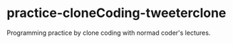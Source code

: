 # practice-cloneCoding-tweeterclone
Programming practice by clone coding with normad coder's lectures.
